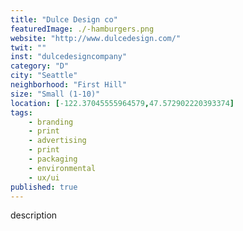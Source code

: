 ```yaml
---
title: "Dulce Design co"
featuredImage: ./-hamburgers.png
website: "http://www.dulcedesign.com/"
twit: ""
inst: "dulcedesigncompany"
category: "D"
city: "Seattle"
neighborhood: "First Hill"
size: "Small (1-10)"
location: [-122.37045555964579,47.572902220393374]
tags:
    - branding
    - print
    - advertising
    - print
    - packaging
    - environmental
    - ux/ui
published: true
---
```


description
